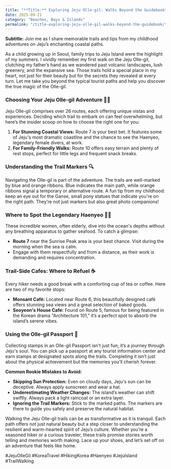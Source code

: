 ```yaml
---
title: "**Title:** Exploring Jeju Olle-gil: Walks Beyond the Guidebook"
date: 2025-09-21
category: "Beaches, Bays & Islands"
permalink: "/title-exploring-jeju-olle-gil-walks-beyond-the-guidebook/"
---
```


**Subtitle:** Join me as I share memorable trails and tips from my childhood adventures on Jeju’s enchanting coastal paths.

As a child growing up in Seoul, family trips to Jeju Island were the highlight of my summers. I vividly remember my first walk on the Jeju Olle-gil, clutching my father’s hand as we wandered past volcanic landscapes, lush greenery, and the expansive sea. Those trails hold a special place in my heart, not just for their beauty but for the secrets they revealed at every turn. Let me take you beyond the typical tourist paths and help you discover the true magic of the Olle-gil.

### Choosing Your Jeju Olle-gil Adventure 🚶‍♂️

Jeju Olle-gil comprises over 26 routes, each offering unique vistas and experiences. Deciding which trail to embark on can feel overwhelming, but here’s the insider scoop on how to choose the right one for you:

1. **For Stunning Coastal Views:** Route 7 is your best bet. It features some of Jeju's most dramatic coastline and the chance to see the Haenyeo, legendary female divers, at work.
2. **For Family-Friendly Walks:** Route 10 offers easy terrain and plenty of rest stops, perfect for little legs and frequent snack breaks.

### Understanding the Trail Markers 🔍

Navigating the Olle-gil is part of the adventure. The trails are well-marked by blue and orange ribbons. Blue indicates the main path, while orange ribbons signal a temporary or alternative route. A fun tip from my childhood: keep an eye out for the Ganse, small pony statues that indicate you're on the right path. They’re not just markers but also great photo companions!

### Where to Spot the Legendary Haenyeo 🧜‍♀️

These incredible women, often elderly, dive into the ocean's depths without any breathing apparatus to gather seafood. To catch a glimpse:

- **Route 7** near the Sunrise Peak area is your best chance. Visit during the morning when the sea is calm.
- Engage with them respectfully and from a distance, as their work is demanding and requires concentration.

### Trail-Side Cafes: Where to Refuel ☕

Every hiker needs a good break with a comforting cup of tea or coffee. Here are two of my favorite stops:

- **Monsant Café:** Located near Route 6, this beautifully designed café offers stunning sea views and a great selection of baked goods.
- **Seoyeon's House Cafe:** Found on Route 5, famous for being featured in the Korean drama "Architecture 101," it’s a perfect spot to absorb the island’s serene vibes.

### Using the Olle-gil Passport 📔

Collecting stamps in an Olle-gil Passport isn't just fun; it’s a journey through Jeju's soul. You can pick up a passport at any tourist information center and earn stamps at designated spots along the trails. Completing it isn’t just about the physical achievement but the memories you’ll cherish forever.

**Common Rookie Mistakes to Avoid:**
- **Skipping Sun Protection:** Even on cloudy days, Jeju's sun can be deceptive. Always apply sunscreen and wear a hat.
- **Underestimating Weather Changes:** The island’s weather can shift swiftly. Always pack a light raincoat or an extra layer.
- **Ignoring the Trail Markers:** Stick to the marked paths. The markers are there to guide you safely and preserve the natural habitat.

Walking the Jeju Olle-gil trails can be as transformative as it is tranquil. Each path offers not just natural beauty but a step closer to understanding the resilient and warm-hearted spirit of Jeju’s culture. Whether you’re a seasoned hiker or a curious traveler, these trails promise stories worth telling and memories worth making. Lace up your shoes, and let’s set off on an adventure that feels like home.

#JejuOlleGil #KoreaTravel #HikingKorea #Haenyeo #JejuIsland #TrailWalking